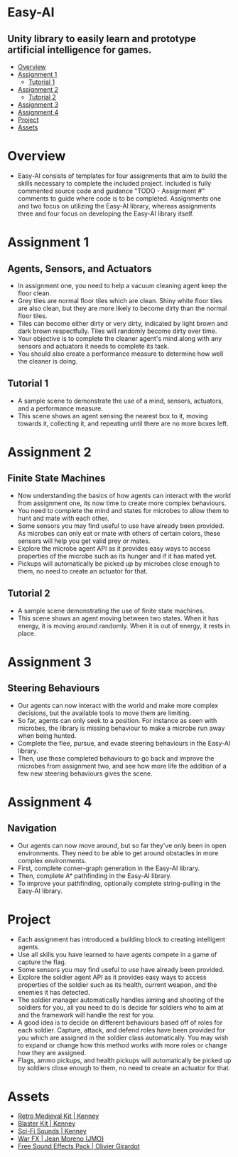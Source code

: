 # Easy-AI

Unity library to easily learn and prototype artificial intelligence for games.
-

- [Overview](#overview "Overview")
- [Assignment 1](#assignment-1 "Assignment 1")
  - [Tutorial 1](#tutorial-1 "Tutorial 1")
- [Assignment 2](#assignment-2 "Assignment 2")
  - [Tutorial 2](#tutorial-2 "Tutorial 2")
- [Assignment 3](#assignment-3 "Assignment 3")
- [Assignment 4](#assignment-4 "Assignment 4")
- [Project](#project "Project")
- [Assets](#assets "Assets")

# Overview

- Easy-AI consists of templates for four assignments that aim to build the skills necessary to complete the included project. Included is fully commented source code and guidance "TODO - Assignment #" comments to guide where code is to be completed. Assignments one and two focus on utilizing the Easy-AI library, whereas assignments three and four focus on developing the Easy-AI library itself.

# Assignment 1

Agents, Sensors, and Actuators
-

- In assignment one, you need to help a vacuum cleaning agent keep the floor clean.
- Grey tiles are normal floor tiles which are clean. Shiny white floor tiles are also clean, but they are more likely to become dirty than the normal floor tiles.
- Tiles can become either dirty or very dirty, indicated by light brown and dark brown respectfully. Tiles will randomly become dirty over time.
- Your objective is to complete the cleaner agent's mind along with any sensors and actuators it needs to complete its task.
- You should also create a performance measure to determine how well the cleaner is doing.

## Tutorial 1

- A sample scene to demonstrate the use of a mind, sensors, actuators, and a performance measure.
- This scene shows an agent sensing the nearest box to it, moving towards it, collecting it, and repeating until there are no more boxes left.

# Assignment 2

Finite State Machines
-

- Now understanding the basics of how agents can interact with the world from assignment one, its now time to create more complex behaviours.
- You need to complete the mind and states for microbes to allow them to hunt and mate with each other.
- Some sensors you may find useful to use have already been provided. As microbes can only eat or mate with others of certain colors, these sensors will help you get valid prey or mates.
- Explore the microbe agent API as it provides easy ways to access properties of the microbe such as its hunger and if it has mated yet.
- Pickups will automatically be picked up by microbes close enough to them, no need to create an actuator for that.

## Tutorial 2

- A sample scene demonstrating the use of finite state machines.
- This scene shows an agent moving between two states. When it has energy, it is moving around randomly. When it is out of energy, it rests in place.

# Assignment 3

Steering Behaviours
-

- Our agents can now interact with the world and make more complex decisions, but the available tools to move them are limiting.
- So far, agents can only seek to a position. For instance as seen with microbes, the library is missing behaviour to make a microbe run away when being hunted.
- Complete the flee, pursue, and evade steering behaviours in the Easy-AI library.
- Then, use these completed behaviours to go back and improve the microbes from assignment two, and see how more life the addition of a few new steering behaviours gives the scene.

# Assignment 4

Navigation
-

- Our agents can now move around, but so far they've only been in open environments. They need to be able to get around obstacles in more complex environments.
- First, complete corner-graph generation in the Easy-AI library.
- Then, complete A* pathfinding in the Easy-AI library.
- To improve your pathfinding, optionally complete string-pulling in the Easy-AI library.

# Project

- Each assignment has introduced a building block to creating intelligent agents.
- Use all skills you have learned to have agents compete in a game of capture the flag.
- Some sensors you may find useful to use have already been provided.
- Explore the soldier agent API as it provides easy ways to access properties of the soldier such as its health, current weapon, and the enemies it has detected.
- The soldier manager automatically handles aiming and shooting of the soldiers for you, all you need to do is decide for soldiers who to aim at and the framework will handle the rest for you.
- A good idea is to decide on different behaviours based off of roles for each soldier. Capture, attack, and defend roles have been provided for you which are assigned in the soldier class automatically. You may wish to expand or change how this method works with more roles or change how they are assigned.
- Flags, ammo pickups, and health pickups will automatically be picked up by soldiers close enough to them, no need to create an actuator for that.

# Assets

- [Retro Medieval Kit | Kenney](https://www.kenney.nl/assets/retro-medieval-kit "Retro Medieval Kit | Kenney")
- [Blaster Kit | Kenney](https://kenney.nl/assets/blaster-kit "Blaster Kit | Kenney")
- [Sci-Fi Sounds | Kenney](https://www.kenney.nl/assets/sci-fi-sounds "Sci-Fi Sounds | Kenney")
- [War FX | Jean Moreno (JMO)](https://assetstore.unity.com/packages/vfx/particles/war-fx-5669 "War FX | Jean Moreno (JMO)")
- [Free Sound Effects Pack | Olivier Girardot](https://assetstore.unity.com/packages/audio/sound-fx/free-sound-effects-pack-155776 "Free Sound Effects Pack | Olivier Girardot")